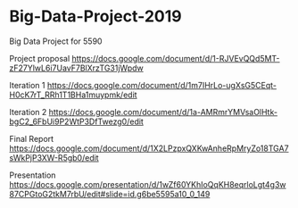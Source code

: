 # Big-Data-Project-2019
Big Data Project for 5590

Project proposal 
https://docs.google.com/document/d/1-RJVEvQQd5MT-zF27YlwL6i7UavF7BlXrzTG31jWpdw

Iteration 1 
https://docs.google.com/document/d/1m7IHrLo-ugXsG5CEqt-H0cK7rT_RRh1T1BHa1muypmk/edit

Iteration 2 
https://docs.google.com/document/d/1a-AMRmrYMVsaOlHtk-bgC2_6FbUi9P2WtP3DfTwezg0/edit

Final Report 
https://docs.google.com/document/d/1X2LPzpxQXKwAnheRpMryZo18TGA7sWkPjP3XW-R5gb0/edit

Presentation 
https://docs.google.com/presentation/d/1wZf60YKhIoQqKH8eqrloLgt4g3w87CPGtoG2tkM7rbU/edit#slide=id.g6be5595a10_0_149
